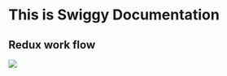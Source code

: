 <h1>This is Swiggy Documentation </h1>

<h2> Redux work flow</h2>
<img src="https://i.pinimg.com/736x/86/fb/fb/86fbfb23a29d1089be9c0619c6dabf68.jpg">

